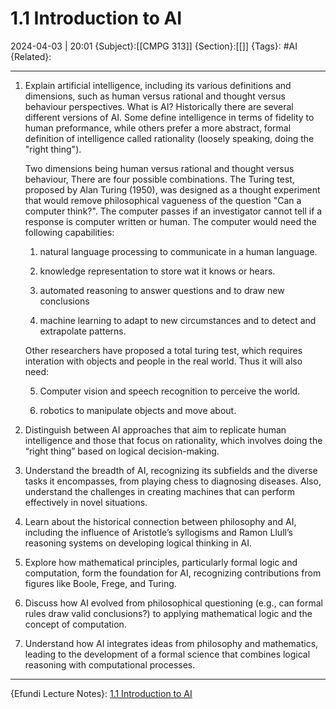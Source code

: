 # 1.1 Introduction to AI
2024-04-03 | 20:01
{Subject}:[[CMPG 313]]
{Section}:[[]]
{Tags}: #AI 
{Related}:

--- 
1. Explain artificial intelligence, including its various definitions and dimensions, such as human versus rational and thought versus behaviour perspectives. 
    What is AI?
     Historically there are several different versions of AI. Some define intelligence in terms of fidelity to human preformance, while others prefer a more abstract, formal definition of intelligence called rationality (loosely speaking, doing the "right thing"). 

     Two dimensions being human versus rational and thought versus behaviour, There are four possible combinations.
     The Turing test, proposed by Alan Turing (1950), was designed as a thought experiment that would remove philosophical vagueness of the question "Can a computer think?". The computer passes if an investigator cannot tell if a response is computer written or human. The computer would need the following capabilities:
     1. natural language processing to communicate in  a human language.

     2. knowledge representation to store wat it knows or hears.

     3. automated reasoning to answer questions and to draw new conclusions

     4. machine learning to adapt to new circumstances and to detect and extrapolate patterns.

     Other researchers have proposed a total turing test, which requires interation with objects and people in the real world. Thus it will also need:

     5. Computer vision and speech recognition to perceive the world.

     6. robotics to manipulate objects and move about.
1. Distinguish between AI approaches that aim to replicate human intelligence and those that focus on rationality, which involves doing the “right thing” based on logical decision-making. 

2. Understand the breadth of AI, recognizing its subfields and the diverse tasks it encompasses, from playing chess to diagnosing diseases. Also, understand the challenges in creating machines that can perform effectively in novel situations. 

3. Learn about the historical connection between philosophy and AI, including the influence of Aristotle’s syllogisms and Ramon Llull’s reasoning systems on developing logical thinking in AI. 

4. Explore how mathematical principles, particularly formal logic and computation, form the foundation for AI, recognizing contributions from figures like Boole, Frege, and Turing. 

5. Discuss how AI evolved from philosophical questioning (e.g., can formal rules draw valid conclusions?) to applying mathematical logic and the concept of computation. 

6. Understand how AI integrates ideas from philosophy and mathematics, leading to the development of a formal science that combines logical reasoning with computational processes. 
--- 
{Efundi Lecture Notes}: [1.1 Introduction to AI]()
